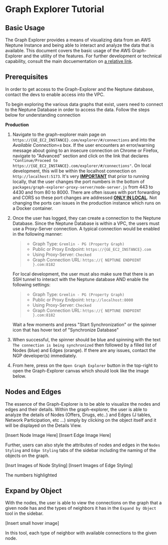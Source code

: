 # Graph Explorer Tutorial

## Basic Usage

The Graph Explorer provides a means of visualizing data from an AWS Neptune Instance and being able to interact and analyze the data that is available. This document covers the basic usage of the AWS Graph-Explorer and the utility of the features. For further development or technical capability, consult the main docuementation on [a relative link](../../README.md).

## Prerequisites 

In order to get access to the Graph-Explorer and the Neptune database, contact the devs to enable access into the VPC.

To begin exploring the various data graphs that exist, users need to connect to the Neptune Database in order to access the data. Follow the steps below for understanding connection

**Production** 

1. Navigate to the graph-explorer main page on `https://{GE_EC2_INSTANCE}.com/explorer/#/connections` and into the *Available Connection=s* box. If the user encounters an error/warning message about going to an insecure connection on Chrome or Firefox, navigate to "Advanced" section and click on the link that declares `"Continue/Proceed to https://{GE_EC2_INSTANCE}.com/explorer/#/connections"`. On local development, this will be within the localhost connection on `http://localhost:5173`. It's very <u>**IMPORTANT**</u> that prior to running locally, that the user changes the port numbers in the bottom of `packages/graph-explorer-proxy-server/node-server.js` from 443 to 4430 and from 80 to 8000. There are often issues with port forwarding and CORS so these port changes are addressed <u>**ONLY IN LOCAL**</u>. Not changing the ports can issues in the production instance which runs on a Docker container.

2. Once the user has logged, they can create a connection to the Neptune Database. Since the Neptune Database is within a VPC, the users must use a Proxy-Server connection. A typical connection would be enabled in the following manner:
    >- Graph Type: `Gremlin - PG (Property Graph)`
    >- Public or Proxy Endpoint: `https://{GE_EC2_INSTANCE}.com`
    >- Using Proxy-Server: `Checked`
    >- Graph Connection URL: `https://{ NEPTUNE ENDPOINT }.com:8182`
    
    For local development, the user must also make sure that there is an SSH tunnel to interact with the Neptune database AND enable the following settings:
    >- Graph Type: `Gremlin - PG (Property Graph)`
    >- Public or Proxy Endpoint: `http://localhost:8000`
    >- Using Proxy-Server: `Checked`
    >- Graph Connection URL: `https://{ NEPTUNE ENDPOINT }.com:8182`

    Wait a few moments and press "Start Synchronization" or the spinner icon that has hover text of "Synchronize Database"

3. When successful, the spinner should be blue and spinning with the text `The connection is being synchronized` then followed by a filled list of Nodes (blue) and Edges (orange). If there are any issues, contact the NGP developer(s) immediately. 

4. From here, press on the `Open Graph Explorer` button in the top-right to open the Graph-Explorer canvas which should look like the image below. 


## Nodes and Edges 

The essence of the Graph-Explorer is to be able to visualize the nodes and edges and their details. Within the graph-explorer, the user is able to analyze the details of Nodes (Offers, Drugs, etc..) and Edges (J tables, Network Participation, etc ...) simply by clicking on the object itself and it will be displayed on the Details View.

[Insert Node Image Here] [Insert Edge Image Here]

Further, users can also style the attributes of nodes and edges in the `Nodes Styling` and `Edge Styling` tabs of the sidebar including the naming of the objects on the graph. 

[Insrt Images of Node Styling] [Insert Images of Edge Styling]  


The numbers highlighted 

## Expand by Object

With the nodes, the user is able to view the connections on the graph that a given node has and the types of neighbors it has in the  `Expand by Object` tool in the sidebar. 

[Insert small hover image]

In this tool, each type of neighbor with available connections to the given node.


